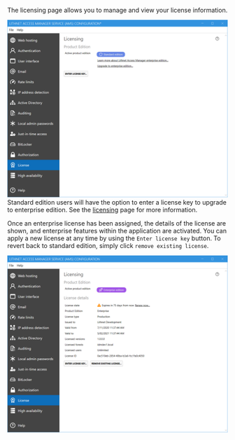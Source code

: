 The licensing page allows you to manage and view your license information.

<img src="../images/ui-page-licensing-standard.png" alt="licensing" width="1000px"><br>
Standard edition users will have the option to enter a license key to upgrade to enterprise edition. See the [licensing](/about_ams/Licensing) page for more information.

Once an enterprise license has been assigned, the details of the license are shown, and enterprise features within the application are activated. You can apply a new license at any time by using the `Enter license key` button. To revert back to standard edition, simply click `remove existing license`.

<img src="../images/ui-page-licensing-enterprise.png" alt="licensing_enterprise" width="1000px">
